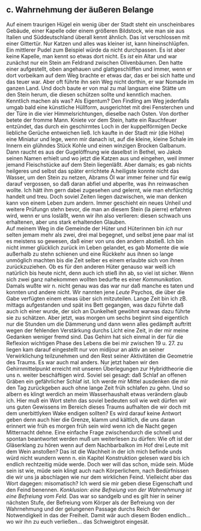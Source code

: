 ## c. Wahrnehmung der äußeren Belange
 Auf einem traurigen Hügel ein wenig über der Stadt steht ein unscheinbares Gebäude, einer Kapelle oder einem größeren Bildstock, wie man sie aus Italien und Süddeutschland überall kennt ähnlich. Das ist verschlossen mit einer Gittertür. Nur Katzen und alles was kleiner ist, kann hineinschlüpfen. Ein mittlerer Pudel zum Beispiel würde da nicht durchpassen. Es ist aber keine Kapelle, man kennt so etwas dort nicht. Es *ist* ein Altar und war zunächst nur ein Stein am Feldrand zwischen Olivenbäumen. Den hatte einer aufgestellt, oben angehauen und glattgeschliffen und immer, wenn er dort vorbeikam auf dem Weg brachte er etwas dar, das er bei sich hatte und das teuer war. Aber oft führte ihn sein Weg nicht dorthin, er war Nomade im ganzen Land. Und doch baute er von mal zu mal langsam eine Stätte um den Stein herum, die diesen schützen sollte und kenntlich machen. Kenntlich machen als was? Als Eigentum? Den Findling am Weg jedenfalls umgab bald eine künstliche Hüllform, ausgerichtet mit drei Fensterchen und der Türe in die vier Himmelsrichtungen, dieselbe nach Osten. Von dorther betete der fromme Mann. Kniete vor dem Stein, hatte ein Rauchfeuer entzündet, das durch ein geschirmtes Loch in der kuppelförmigen Decke liebliche Gerüche entweichen ließ. Ich kaufte in der Stadt mir (die Höhe) eine Miniatur und lege, wenn mir danach ist, auf die kleine, kleine Schale im Innern ein glühndes Stück Kohle und einen winzigen Brocken Galbanum. Dann raucht es aus der Gugelöffnung wie daselbst in Bethel, wo Jakob seinen Namen erhielt und wo jetzt die Katzen aus und eingehen, weil immer jemand Fleischstücke auf dem Stein liegenläßt. Aber damals; es gab nichts heilgeres und selbst das später errichtete A.heiligste konnte nicht das Wasser, um den Stein zu netzen, Abrams Öl war immer feiner und für ewig darauf vergossen, so daß daran abfiel und abperlte, was ihn reinwaschen wollte. Ich hätt ihm gern dabei zugesehen und gelernt, wie man ehrfürchtig handelt und treu. Doch soviel Zeiten liegen dazwischen, wie man denken kann von einem Leben zum andern. Immer geschieht ein neues Unheil und weitere Prüfungn stehn bevor, die man an diesem Stein (la pierre) erfahren wird, wenn er uns losläßt, wenn wir ihn also verlieren: diesen schwach uns erhaltenen, aber uns stark erhaltenden Glauben.   
 Auf meinem Weg in die Gemeinde der Hüter und Hüterinnen bin *ich* nur selten jemam mehr als zwei, drei mal begegnet, und selbst jene paar mal ist es meistens so gewesen, daß einer von uns den andern abstieß. Ich bin nicht immer glücklich zurück im Leben gelandet, es gab Momente die wie außerhalb zu stehn schienen und eine Rückkehr aus ihnen so lange unmöglich machten bis die Zeit selber es einem erlaubte sich von ihnen zurückzuziehen. Ob es für den anderen Hüter genauso war weiß ich natürlich bis heute nicht, denn auch ich stieß ihn ab, so viel ist sicher. Wenn sich zwei ganz nahekommen wollten bedurfte es einer *Kommunikation*. Damals wußte wir n. nicht genau was das war nur daß manche es taten und konnten und andere nicht. Wir nannten jene *Leute* Psychos, die über die Gabe verfügten einem etwas über sich mitzuteilen. Lange Zeit bin ich zB. mittags aufgestanden und spät ins Bett gegangen, was dazu führte daß auch ich einer wurde, der sich an Dunkelheit gewöhnt warwas dazu führte sie zu schätzen. Aber jetzt, was morgen um sechs beginnt sind eigentlich nur die Stunden um die Dämmerung und dann wenn alles gedämpft auftritt wegen der fehlenden Verstärkung durchs Licht eine Zeit, in der mir meine Gedanken weniger fremd sind. Das Gehirn hat sich einmal in der für die Reflexion wichtigen Phase des Lebens die bei mir zwischen 19 u. 27. zu liegen kam darauf eingestellt nur von midijour an aktiv an seiner Verwirklichung teilzunehmen und den Rest seiner Aktivitäten die Geometrie des Traums. Es war auch mal anders. Nur jetzt haben wir den Gehirnmittelpunkt erreicht mit unseren Überlegungen zur Hybridtheorie die uns n. weiter beschäftigen wird. Soviel sei gesagt: daß Schlaf an offenen Gräben ein gefährlicher Schlaf ist. Ich werde mir Mittel ausdenken die mir den Tag zurückgeben auch ohne lange Zeit früh schlafen zu gehn. Und so albern es klingt werdich an meim Wasserhaushalt etwas verändern glaub ich. Hier muß ein Wort stehn das soviel bedeuten soll wie weit dürfen wir uns guten Gewissens im Bereich dieses Traums aufhalten die wir doch mit dem unerbittlyken Wake endigen sollten? Es wird darauf keine Antwort geben denn auch hier die Grenze, klamm und kältlich, die uns daran erinnert wie früh es morgen früh sein wird wenn ich die Nacht gegen Mitternacht dehne. Eine einfache Frage zwischendurch die schnell und spontan beantwortet werden muß um weiterlesen zu dürfen: Wie oft ist der Gläserklang zu hören wenn auf dem Nachbarbalkon im Hof drei Leute mit dem Wein anstoßen? Das ist die Wachheit in der ich mich befinde unds würd nicht wundern wenn n. ein Kapitel Konstruktion gelesen ward bis ich endlich rechtzeitig müde werde. Doch wer will das schon, müde sein. Müde sein ist wie, müde sein klingt auch nach Körperlichem, nach Bedürfnissen die wir uns ja abschlagen wie nur dem wirklichen Feind. Vielleicht aber das Wort dagegen: misomatisch? Ich werd sie mir geben diese Eigenschaft und den Feind benennen. *Konklusion: eine Befreiung von der Wahrnehmung ist eine Befreiung vom Feld.* Das war so sandgelb und es gilt hier in seiner nächsten Stufe, der Befreiung vom Körper als der Befreiung von der Wahrnehmung und der gelungenen Passage durchs Reich der Notwendigkeit in das der Freiheit. Damit wär auch diesem Boden endlich... wo wir ihn zu euch verließen... das Schweigbrot eingesät.   
